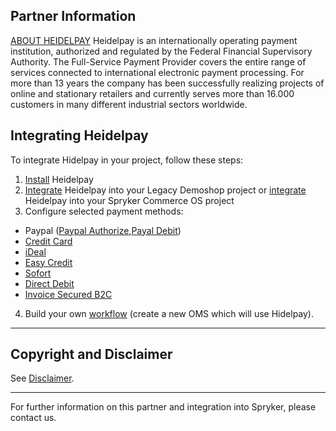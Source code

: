 ## Partner Information

[ABOUT HEIDELPAY](https://www.heidelpay.de/) 
Heidelpay is an internationally operating payment institution, authorized and regulated by the Federal Financial Supervisory Authority. The Full-Service Payment Provider covers the entire range of services connected to international electronic payment processing. For more than 13 years the company has been successfully realizing projects of online and stationary retailers and currently serves more than 16.000 customers in many different industrial sectors worldwide. 

## Integrating Heidelpay

To integrate Hidelpay in your project, follow these steps:

1. [Install](https://documentation.spryker.com/docs/heidelpay-installation) Heidelpay
2. [Integrate](https://documentation.spryker.com/docs/heidelpay-integration) Heidelpay into your Legacy Demoshop project or [integrate](https://documentation.spryker.com/docs/heidelpay-integration-scos)  Heidelpay into your Spryker Commerce OS project
3. Configure selected payment methods:

  - Paypal ([Paypal Authorize](https://documentation.spryker.com/docs/heidelpay-authorize),[Payal Debit](https://documentation.spryker.com/docs/heidelpay-paypal-debit))
  - [Credit Card](https://documentation.spryker.com/docs/heidelpay-credit-card)
  - [iDeal](https://documentation.spryker.com/docs/heidelpay-ideal)
  - [Easy Credit](https://documentation.spryker.com/docs/heidelpay-easy-credit)
  - [Sofort](https://documentation.spryker.com/docs/heidelpay-sofort)
  - [Direct Debit](https://documentation.spryker.com/docs/heidelpay-direct-debit)
  - [Invoice Secured B2C](https://documentation.spryker.com/docs/heidelpay-invoice-secured-b2c)

4. Build your own [workflow](https://documentation.spryker.com/docs/heidelpay-workflow) (create a new OMS which will use Hidelpay). 
---

## Copyright and Disclaimer

See [Disclaimer](https://github.com/spryker/spryker-documentation).

---
For further information on this partner and integration into Spryker, please contact us.

<div class="hubspot-form js-hubspot-form" data-portal-id="2770802" data-form-id="163e11fb-e833-4638-86ae-a2ca4b929a41" id="hubspot-1"></div>